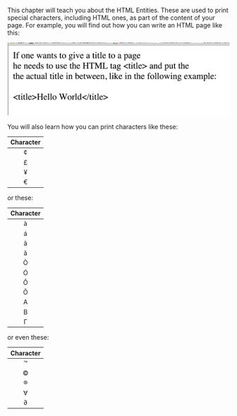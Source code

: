 This chapter will teach you about the HTML Entities. These are used to print special characters, including HTML ones, as
part of the content of your page. For example, you will find out how you can write an HTML page like this:

![./images/HTML code inside the text](./images/first-example-with-html-code-as-part-of-text.png)

You will also learn how you can print characters like these:

<table>
  <thead>
    <tr><th>Character</th></tr>
  </thead>

  <tbody>
    <tr><td style="text-align: center;">&cent;</td></tr>
    <tr><td style="text-align: center;">&pound;</td></tr>
    <tr><td style="text-align: center;">&yen;</td></tr>
    <tr><td style="text-align: center;">&euro;</td></tr>
  </tbody>
</table>

or these:

<table>
  <thead>
    <tr><th>Character</th></tr>
  </thead>

  <tbody>
    <tr><td style="text-align: center;">a&#768;</td></tr>
    <tr><td style="text-align: center;">a&#769;</td></tr>
    <tr><td style="text-align: center;">a&#770;</td></tr>
    <tr><td style="text-align: center;">a&#771;</td></tr>
    <tr><td style="text-align: center;">O&#768;</td></tr>
    <tr><td style="text-align: center;">O&#769;</td></tr>
    <tr><td style="text-align: center;">O&#770;</td></tr>
    <tr><td style="text-align: center;">O&#771;</td></tr>
    <tr><td style="text-align: center;">&Alpha;</td></tr>
    <tr><td style="text-align: center;">&Beta;</td></tr>
    <tr><td style="text-align: center;">&Gamma;</td></tr>
  </tbody>
</table>

or even these:

<table>
  <thead>
    <tr><th>Character</th></tr>
  </thead>

  <tbody>
    <tr><td style="text-align: center;">&trade;</td></tr>
    <tr><td style="text-align: center;">&copy;</td></tr>
    <tr><td style="text-align: center;">&reg;</td></tr>
    <tr><td style="text-align: center;">&forall;</td></tr>
    <tr><td style="text-align: center;">&part;</td></tr>
  </tbody>
</table>
